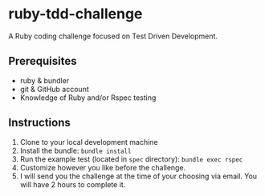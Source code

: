 # ruby-tdd-challenge

A Ruby coding challenge focused on Test Driven Development.

## Prerequisites

- ruby & bundler
- git & GitHub account
- Knowledge of Ruby and/or Rspec testing

## Instructions

1. Clone to your local development machine
2. Install the bundle: `bundle install`
3. Run the example test (located in `spec` directory): `bundle exec rspec`
4. Customize however you like before the challenge.
5. I will send you the challenge at the time of your choosing via email. You will have 2 hours to complete it.